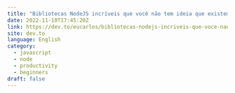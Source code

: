 ```yaml
---
title: "Bibliotecas NodeJS incríveis que você não tem ideia que existem"
date: 2022-11-10T17:45:20Z
link: https://dev.to/eucarlos/bibliotecas-nodejs-incriveis-que-voce-nao-tem-ideia-que-existem-3i4b?utm_medium=RSS&utm_source=news.12bit.vn
site: dev.to
language: English
category:
  - javascript
  - node
  - productivity
  - beginners
draft: false
---
```

